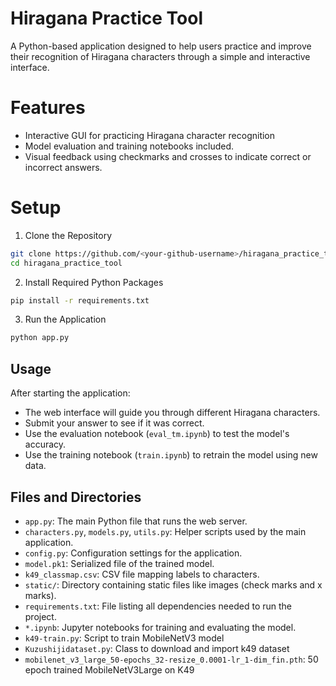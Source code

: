 # Hiragana Practice Tool

A Python-based application designed to help users practice and improve their recognition of Hiragana characters through a simple and interactive interface.

# Features
- Interactive GUI for practicing Hiragana character recognition
- Model evaluation and training notebooks included.
- Visual feedback using checkmarks and crosses to indicate correct or incorrect answers.

# Setup
1. Clone the Repository
```sh
git clone https://github.com/<your-github-username>/hiragana_practice_tool.git
cd hiragana_practice_tool
```

2. Install Required Python Packages
```sh
pip install -r requirements.txt
```
3. Run the Application
```sh
python app.py
```
## Usage

After starting the application:
- The web interface will guide you through different Hiragana characters.
- Submit your answer to see if it was correct.
- Use the evaluation notebook (`eval_tm.ipynb`) to test the model's accuracy.
- Use the training notebook (`train.ipynb`) to retrain the model using new data.

## Files and Directories

- `app.py`: The main Python file that runs the web server.
- `characters.py`, `models.py`, `utils.py`: Helper scripts used by the main application.
- `config.py`: Configuration settings for the application.
- `model.pk1`: Serialized file of the trained model.
- `k49_classmap.csv`: CSV file mapping labels to characters.
- `static/`: Directory containing static files like images (check marks and x marks).
- `requirements.txt`: File listing all dependencies needed to run the project.
- `*.ipynb`: Jupyter notebooks for training and evaluating the model.
- `k49-train.py`: Script to train MobileNetV3 model
- `Kuzushijidataset.py`: Class to download and import k49 dataset
- `mobilenet_v3_large_50-epochs_32-resize_0.0001-lr_1-dim_fin.pth`: 50 epoch trained MobileNetV3Large on K49
